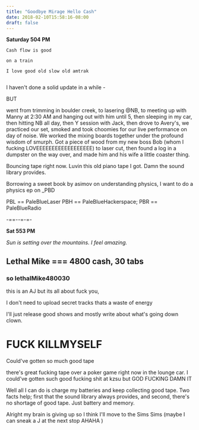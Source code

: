 ```yaml
---
title: "Goodbye Mirage Hello Cash"
date: 2018-02-10T15:58:16-08:00
draft: false
---
```


**Saturday 504 PM**

```
Cash flow is good

on a train

I love good old slow old amtrak


```

I haven't done a solid update in a while -

BUT

went from trimming in boulder creek, to lasering @NB, to meeting up with Manny at 2:30 AM and hanging out with him until 5, then sleeping in my car, then hitting NB all day, then Y session with Jack, then drove to Avery's, we practiced our set, smoked and took choomies for our live performance on day of noise. We worked the mixing boards together under the profound wisdom of smurph. Got a piece of wood from my new boss Bob (whom I fucking LOVEEEEEEEEEEEEEEEEEE) to laser cut, then found a log in a dumpster on the way over, and made him and his wife a little coaster thing.  

Bouncing tape right now. Luvin this old piano tape I got. Damn the sound library provides.

Borrowing a sweet book by asimov on understanding physics, I want to do a physics ep on _PBD


PBL == PaleBlueLaser
PBH == PaleBlueHackerspace;
PBR == PaleBlueRadio

-==--=-=-


**Sat 553 PM**

_Sun is setting over the mountains. I feel amazing._

## Lethal Mike === 4800 cash, 30 tabs

### so lethalMike480030


this is an AJ but its all about fuck you,

I don't need to upload secret tracks thats a waste of energy

I'll just release good shows and mostly write about what's going down clown.



# FUCK KILLMYSELF

Could've gotten so much good tape

there's great fucking tape over a poker game right now in the lounge car. I could've gotten such good fucking shit at kzsu but GOD FUCKING DAMN IT

Well all I can do is charge my batteries and keep collecting good tape. Two facts help; first that the sound library always provides, and second, there's no shortage of good tape. Just battery and memory.



Alright my brain is giving up so I think I'll move to the Sims Sims (maybe I can sneak a J at the next stop AHAHA )
